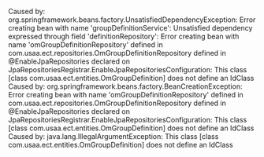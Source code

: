 Caused by: org.springframework.beans.factory.UnsatisfiedDependencyException: Error creating bean with name 'groupDefinitionService': Unsatisfied dependency expressed through field 'definitionRepository': Error creating bean with name 'omGroupDefinitionRepository' defined in com.usaa.ect.repositories.OmGroupDefinitionRepository defined in @EnableJpaRepositories declared on JpaRepositoriesRegistrar.EnableJpaRepositoriesConfiguration: This class [class com.usaa.ect.entities.OmGroupDefinition] does not define an IdClass
Caused by: org.springframework.beans.factory.BeanCreationException: Error creating bean with name 'omGroupDefinitionRepository' defined in com.usaa.ect.repositories.OmGroupDefinitionRepository defined in @EnableJpaRepositories declared on JpaRepositoriesRegistrar.EnableJpaRepositoriesConfiguration: This class [class com.usaa.ect.entities.OmGroupDefinition] does not define an IdClass
Caused by: java.lang.IllegalArgumentException: This class [class com.usaa.ect.entities.OmGroupDefinition] does not define an IdClass
